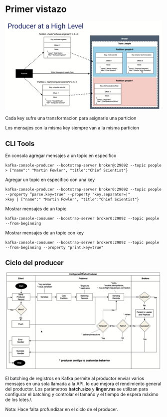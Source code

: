 # Primer vistazo 

![arq](../imgs/Producers.png)

Cada key sufre una transformacion para asignarle una particion

Los mensajes con la misma key siempre van a la misma particion

## CLI Tools

En consola agregar mensajes a un topic en especifico

    kafka-console-producer --bootstrap-server broker@:29092 --topic people
    > ["name":" "Martin Fowler", "title":"Chief Scientist"}


Agregar un topic en especifico con una key

    kafka-console-producer --bootstrap-server broker0:29092 --topic people --property “parse.key=true" --property "key.separator=|"
    >key | ["name":" "Martin Fowler", "title":"Chief Scientist"}

Mostrar mensajes de un topic

    kafka-console-consumer --boostrap-server broker0:29092 --topic people  --from-beginning

Mostrar mensajes de un topic con key

    kafka-console-consumer --boostrap-server broker0:29092 --topic people  --from-beginning --property "print.key=true"

## Ciclo del producer

![envio](../imgs/ciclo_producer.png)

 El batching de registros en Kafka permite al productor enviar varios mensajes en una sola llamada a la API, lo que mejora el rendimiento general del productor. Los parámetros **batch.size** y **linger.ms** se utilizan para configurar el batching y controlar el tamaño y el tiempo de espera máximo de los lotes.\

Nota: Hace falta profundizar en el ciclo de el producer.

